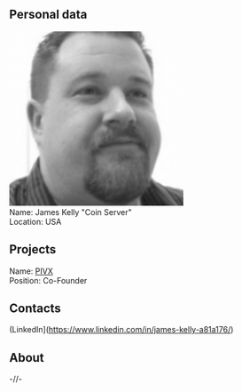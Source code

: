 ## Personal data
![photo](photo/coin_server.png)  
Name: James Kelly "Coin Server"  
Location: USA   
## Projects 
Name: [PIVX](../projects/pivx.md)  
Position: Co-Founder  
## Contacts
(LinkedIn](https://www.linkedin.com/in/james-kelly-a81a176/)  
## About
-//-
